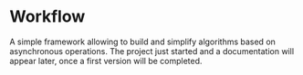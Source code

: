 # Workflow
A simple framework allowing to build and simplify algorithms based on asynchronous operations.
The project just started and a documentation will appear later, once a first version will be completed.
